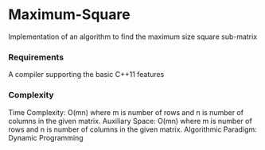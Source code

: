 # Maximum-Square
Implementation of an algorithm to find the maximum size square sub-matrix

### Requirements
A compiler supporting the basic C++11 features

### Complexity

Time Complexity: O(mn) where m is number of rows and n is number of columns in the given matrix.
Auxiliary Space: O(mn) where m is number of rows and n is number of columns in the given matrix.
Algorithmic Paradigm: Dynamic Programming
